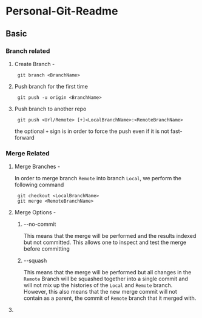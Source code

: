 # Personal-Git-Readme

## Basic

### Branch related
1. Create Branch -
   
        git branch <BranchName>
   
2. Push branch for the first time
   
        git push -u origin <BranchName>
   
3. Push branch to another repo
   
        git push <Url/Remote> [+]<LocalBranchName>:<RemoteBranchName>
   
   the optional `+` sign is in order to force the push even if it is not fast-forward

### Merge Related
1. Merge Branches - 
   
   In order to merge branch `Remote` into branch `Local`, we perform the following command
   
        git checkout <LocalBranchName>
        git merge <RemoteBranchName>

2. Merge Options -

   1. --no-commit
      
      This means that the merge will be performed and the results indexed but not committed. 
      This allows one to inspect and test the merge before committing
   
   2. --squash
      
      This means that the merge will be performed but all changes in the `Remote` Branch will
      be squashed together into a single commit and will not mix up the histories of the `Local`
      and `Remote` branch. However, this also means that the new merge commit will not contain
      as a parent, the commit of `Remote` branch that it merged with.
3. 
